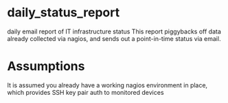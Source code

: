 # daily_status_report
daily email report of IT infrastructure status
This report piggybacks off data already collected via nagios, and sends out a point-in-time status via email.

# Assumptions
It is assumed you already have a working nagios environment in place, which provides SSH key pair auth to monitored devices

